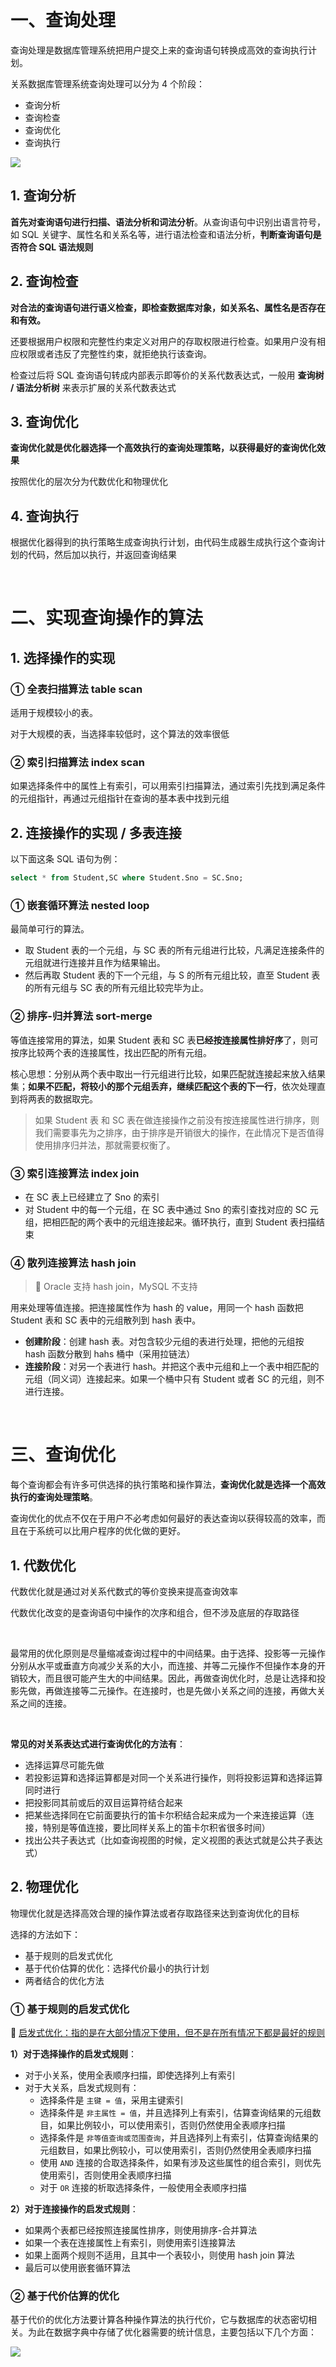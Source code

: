 # 一、查询处理

查询处理是数据库管理系统把用户提交上来的查询语句转换成高效的查询执行计划。

关系数据库管理系统查询处理可以分为 4 个阶段：

- 查询分析
- 查询检查
- 查询优化
- 查询执行

![](https://gitee.com/veal98/images/raw/master/img/20200417110226.png)

## 1. 查询分析

**首先对查询语句进行扫描、语法分析和词法分析**。从查询语句中识别出语言符号，如 SQL 关键字、属性名和关系名等，进行语法检查和语法分析，**判断查询语句是否符合 SQL 语法规则**

## 2. 查询检查

**对合法的查询语句进行语义检查，即检查数据库对象，如关系名、属性名是否存在和有效。**

还要根据用户权限和完整性约束定义对用户的存取权限进行检查。如果用户没有相应权限或者违反了完整性约束，就拒绝执行该查询。

检查过后将 SQL 查询语句转成内部表示即等价的关系代数表达式，一般用 **查询树 / 语法分析树** 来表示扩展的关系代数表达式

## 3. 查询优化

**查询优化就是优化器选择一个高效执行的查询处理策略，以获得最好的查询优化效果**

按照优化的层次分为代数优化和物理优化

## 4. 查询执行

根据优化器得到的执行策略生成查询执行计划，由代码生成器生成执行这个查询计划的代码，然后加以执行，并返回查询结果

<br>

# 二、实现查询操作的算法

## 1. 选择操作的实现

### ① 全表扫描算法 table scan

适用于规模较小的表。

对于大规模的表，当选择率较低时，这个算法的效率很低

### ② 索引扫描算法 index scan

如果选择条件中的属性上有索引，可以用索引扫描算法，通过索引先找到满足条件的元组指针，再通过元组指针在查询的基本表中找到元组

## 2. 连接操作的实现 / 多表连接

以下面这条 SQL 语句为例：

```sql
select * from Student,SC where Student.Sno = SC.Sno;
```

### ① 嵌套循环算法 nested loop

最简单可行的算法。

- 取 Student 表的一个元组，与 SC 表的所有元组进行比较，凡满足连接条件的元组就进行连接并且作为结果输出。
- 然后再取 Student 表的下一个元组，与 S 的所有元组比较，直至 Student 表的所有元组与 SC 表的所有元组比较完毕为止。

### ② 排序-归并算法 sort-merge

等值连接常用的算法，如果 Student 表和 SC 表**已经按连接属性排好序**了，则可按序比较两个表的连接属性，找出匹配的所有元组。

核心思想：分别从两个表中取出一行元组进行比较，如果匹配就连接起来放入结果集；**如果不匹配，将较小的那个元组丢弃，继续匹配这个表的下一行**，依次处理直到将两表的数据取完。

> 如果 Student 表 和 SC 表在做连接操作之前没有按连接属性进行排序，则我们需要事先为之排序，由于排序是开销很大的操作，在此情况下是否值得使用排序归并法，那就需要权衡了。

### ③ 索引连接算法 index join

- 在 SC 表上已经建立了 Sno 的索引
- 对 Student 中的每一个元组，在 SC 表中通过 Sno 的索引查找对应的 SC 元组，把相匹配的两个表中的元组连接起来。循环执行，直到 Student 表扫描结束

### ④ 散列连接算法 hash join

> 🚨 Oracle 支持 hash join，MySQL 不支持

用来处理等值连接。把连接属性作为 hash 的 value，用同一个 hash 函数把 Student 表和 SC 表中的元组散列到 hash 表中。

- **创建阶段**：创建 hash 表。对包含较少元组的表进行处理，把他的元组按 hash 函数分散到 hahs 桶中（采用拉链法）
- **连接阶段**：对另一个表进行 hash。并把这个表中元组和上一个表中相匹配的元组（同义词）连接起来。如果一个桶中只有 Student 或者 SC 的元组，则不进行连接。

<br>

# 三、查询优化

每个查询都会有许多可供选择的执行策略和操作算法，**查询优化就是选择一个高效执行的查询处理策略**。

查询优化的优点不仅在于用户不必考虑如何最好的表达查询以获得较高的效率，而且在于系统可以比用户程序的优化做的更好。

## 1. 代数优化

代数优化就是通过对关系代数式的等价变换来提高查询效率

代数优化改变的是查询语句中操作的次序和组合，但不涉及底层的存取路径

<br>

最常用的优化原则是尽量缩减查询过程中的中间结果。由于选择、投影等一元操作分别从水平或垂直方向减少关系的大小，而连接、并等二元操作不但操作本身的开销较大，而且很可能产生大的中间结果。因此，再做查询优化时，总是让选择和投影先做，再做连接等二元操作。在连接时，也是先做小关系之间的连接，再做大关系之间的连接。

<br>

**常见的对关系表达式进行查询优化的方法有**：

- 选择运算尽可能先做
- 若投影运算和选择运算都是对同一个关系进行操作，则将投影运算和选择运算同时进行
- 把投影同其前或后的双目运算符结合起来
- 把某些选择同在它前面要执行的笛卡尔积结合起来成为一个来连接运算（连接，特别是等值连接，要比同样关系上的笛卡尔积省很多时间）
- 找出公共子表达式（比如查询视图的时候，定义视图的表达式就是公共子表达式）

## 2. 物理优化

物理优化就是选择高效合理的操作算法或者存取路径来达到查询优化的目标

选择的方法如下：

- 基于规则的启发式优化
- 基于代价估算的优化：选择代价最小的执行计划
- 两者结合的优化方法

### ① 基于规则的启发式优化

🚩 <u>启发式优化：指的是在大部分情况下使用，但不是在所有情况下都是最好的规则</u>

**1）对于选择操作的启发式规则**：

- 对于小关系，使用全表顺序扫描，即使选择列上有索引
- 对于大关系，启发式规则有：
  - 选择条件是 `主键 = 值`，采用主键索引
  - 选择条件是 `非主属性 = 值`，并且选择列上有索引，估算查询结果的元组数目，如果比例较小，可以使用索引，否则仍然使用全表顺序扫描
  - 选择条件是 `非等值查询或范围查询`，并且选择列上有索引，估算查询结果的元组数目，如果比例较小，可以使用索引，否则仍然使用全表顺序扫描
  - 使用 `AND` 连接的合取选择条件，如果有涉及这些属性的组合索引，则优先使用索引，否则使用全表顺序扫描
  - 对于 `OR` 连接的析取选择条件，一般使用全表顺序扫描

**2）对于连接操作的启发式规则**：

- 如果两个表都已经按照连接属性排序，则使用排序-合并算法
- 如果一个表在连接属性上有索引，则使用索引连接算法
- 如果上面两个规则不适用，且其中一个表较小，则使用 hash join 算法
- 最后可以使用嵌套循环算法

### ② 基于代价估算的优化

基于代价的优化方法要计算各种操作算法的执行代价，它与数据库的状态密切相关。为此在数据字典中存储了优化器需要的统计信息，主要包括以下几个方面：

![](https://gitee.com/veal98/images/raw/master/img/20200512224228.png)
